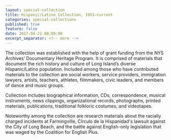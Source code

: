 ```yaml
---
layout: special-collection
title: Hispanic/Latino Collection, 1951-current
categories: special-collections
published: true
feature: false
date: 2017-04-21-08:09:00
excerpt_separator: <!-- more -->
---
```

The collection was established with the help of grant funding from the NYS Archives’ Documentary Heritage Program. It is comprised of materials that document the rich history and culture of Long Island’s diverse Hispanic/Latino population. Included among those who have contributed materials to the collection are social workers, service providers, immigration lawyers, artists, teachers, athletes, filmmakers, civic leaders, and members of dance and music groups.
<!-- more -->

Collection includes biographical information, CDs, correspondence, musical instruments, news clippings, organizational records, photographs, printed materials, publications, traditional folkloric costumes, and videotapes.
<!-- more -->

Noteworthy among the collection are research materials about the racially charged incidents at Farmingville, Círculo de la Hispanidad's lawsuit against the City of Long Beach, and the battle against English-only legislation that was waged by the Coalition for English Plus.
<!-- more -->
